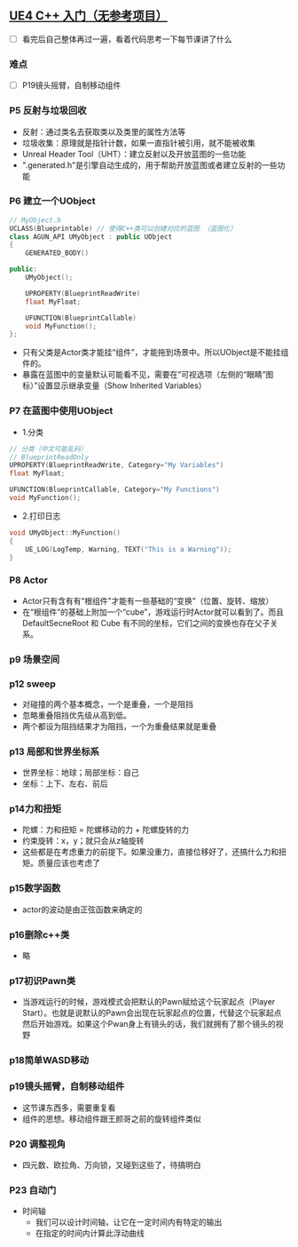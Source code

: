 ## [UE4 C++ 入门（无参考项目）](https://www.bilibili.com/video/BV1RE411d7J8)

- [ ] 看完后自己整体再过一遍，看着代码思考一下每节课讲了什么
### 难点
- [ ] P19镜头摇臂，自制移动组件

### P5 反射与垃圾回收
- 反射：通过类名去获取类以及类里的属性方法等
- 垃圾收集：原理就是指针计数，如果一直指针被引用，就不能被收集
- Unreal Header Tool（UHT）：建立反射以及开放蓝图的一些功能
- ".generated.h"是引擎自动生成的，用于帮助开放蓝图或者建立反射的一些功能

### P6 建立一个UObject
```C++
// MyObject.h
UCLASS(Blueprintable) // 使得C++类可以创建对应的蓝图 （蓝图化）
class AGUN_API UMyObject : public UObject
{
	GENERATED_BODY()

public:
	UMyObject();

	UPROPERTY(BlueprintReadWrite)
	float MyFloat;

	UFUNCTION(BlueprintCallable)
	void MyFunction();
};
```
- 只有父类是Actor类才能挂“组件”，才能拖到场景中。所以UObject是不能挂组件的。
- 暴露在蓝图中的变量默认可能看不见，需要在“可视选项（左侧的“眼睛”图标）”设置显示继承变量（Show Inherited Variables）

### P7 在蓝图中使用UObject
- 1.分类
```C++
// 分类（中文可能乱码）
// BlueprintReadOnly
UPROPERTY(BlueprintReadWrite, Category="My Variables")
float MyFloat;

UFUNCTION(BlueprintCallable, Category="My Functions")
void MyFunction();
```

- 2.打印日志
```C++
void UMyObject::MyFunction()
{
	UE_LOG(LogTemp, Warning, TEXT("This is a Warning"));
}
```
### P8 Actor
- Actor只有含有有“根组件”才能有一些基础的“变换”（位置、旋转、缩放）
- 在“根组件”的基础上附加一个“cube”，游戏运行时Actor就可以看到了。而且DefaultSecneRoot 和 Cube 有不同的坐标，它们之间的变换也存在父子关系。

### p9 场景空间

### p12 sweep
- 对碰撞的两个基本概念，一个是重叠，一个是阻挡
- 忽略重叠阻挡优先级从高到低。
- 两个都设为阻挡结果才为阻挡，一个为重叠结果就是重叠

### p13 局部和世界坐标系
- 世界坐标：地球；局部坐标：自己
- 坐标：上下、左右、前后

### p14力和扭矩
- 陀螺：力和扭矩 = 陀螺移动的力 + 陀螺旋转的力
- 约束旋转：x，y；就只会从z轴旋转
- 这些都是在考虑重力的前提下。如果没重力，直接位移好了，还搞什么力和扭矩。质量应该也考虑了

### p15数学函数
- actor的波动是由正弦函数来确定的


### p16删除c++类
- 略

### p17初识Pawn类
- 当游戏运行的时候，游戏模式会把默认的Pawn赋给这个玩家起点（Player Start）。也就是说默认的Pawn会出现在玩家起点的位置，代替这个玩家起点然后开始游戏。如果这个Pwan身上有镜头的话，我们就拥有了那个镜头的视野

### p18简单WASD移动

### p19镜头摇臂，自制移动组件
- 这节课东西多，需要重复看
- 组件的思想。移动组件跟王颜哥之前的旋转组件类似

### P20 调整视角
- 四元数、欧拉角、万向锁，又碰到这些了，待搞明白

### P23 自动门
- 时间轴
	- 我们可以设计时间轴，让它在一定时间内有特定的输出
	- 在指定的时间内计算此浮动曲线






